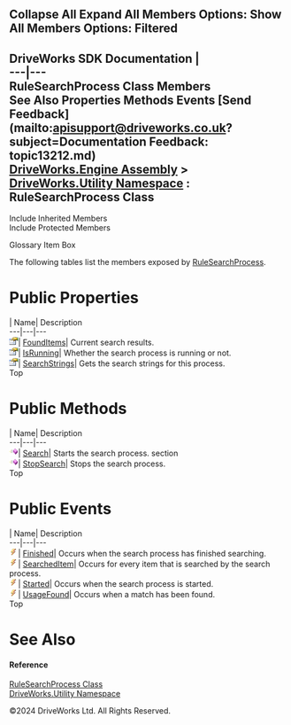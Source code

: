        

 Collapse All Expand All  Members Options: Show All  Members Options: Filtered   
---  
DriveWorks SDK Documentation  |   
---|---  
RuleSearchProcess Class Members   
See Also Properties Methods Events [Send Feedback](mailto:apisupport@driveworks.co.uk?subject=Documentation Feedback: topic13212.md)  
[DriveWorks.Engine Assembly](topic2156.md) > [DriveWorks.Utility Namespace](topic13190.md) : RuleSearchProcess Class  
---  
  
Include Inherited Members    
Include Protected Members  


Glossary Item Box

The following tables list the members exposed by [RuleSearchProcess](topic13212.md).

# Public Properties

| Name| Description  
---|---|---  
![Public Property](dotnetimages/publicProperty.gif)| [FoundItems](topic13220.md)| Current search results.   
![Public Property](dotnetimages/publicProperty.gif)| [IsRunning](topic13221.md)| Whether the search process is running or not.   
![Public Property](dotnetimages/publicProperty.gif)| [SearchStrings](topic13222.md)| Gets the search strings for this process.   
Top

# Public Methods

| Name| Description  
---|---|---  
![Public Method](dotnetimages/publicMethod.gif)| [Search](topic13218.md)| Starts the search process. section  
![Public Method](dotnetimages/publicMethod.gif)| [StopSearch](topic13219.md)| Stops the search process.   
Top

# Public Events

| Name| Description  
---|---|---  
![Public Event](dotnetimages/publicEvent.gif)| [Finished](topic13223.md)| Occurs when the search process has finished searching.   
![Public Event](dotnetimages/publicEvent.gif)| [SearchedItem](topic13224.md)| Occurs for every item that is searched by the search process.   
![Public Event](dotnetimages/publicEvent.gif)| [Started](topic13225.md)| Occurs when the search process is started.   
![Public Event](dotnetimages/publicEvent.gif)| [UsageFound](topic13226.md)| Occurs when a match has been found.   
Top

# See Also

#### Reference

[RuleSearchProcess Class](topic13212.md)   
[DriveWorks.Utility Namespace](topic13190.md)

©2024 DriveWorks Ltd. All Rights Reserved.
